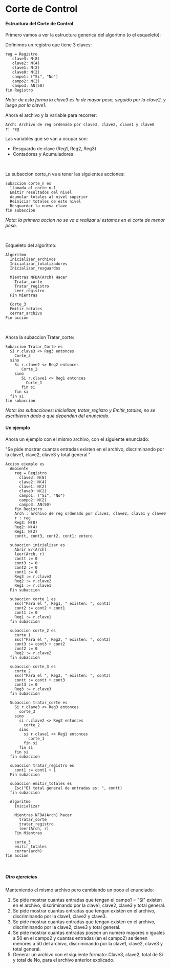 # Corte de Control

#### Estructura del Corte de Control

Primero vamos a ver la estructura generica del algoritmo (o el esqueleto):

Definimos un registro que tiene 3 claves:

```
reg = Registro  
   clave3: N(8)  
   clave2: N(4)  
   clave1: N(2)  
   clave0: N(2)  
   campo1: ("Si", "No")  
   campo2: N(2)  
   campo3: AN(50)  
fin Registro
```

*Nota: de esta forma la clave3 es la de mayor peso, seguido por la clave2, y luego por la clave1.*


Ahora el archivo y la variable para recorrer:

```
Arch: Archivo de reg ordenado por clave3, clave2, clave1 y clave0
r: reg
```

Las variables que se van a ocupar son:
 - Resguardo de clave (Reg1, Reg2, Reg3)
 - Contadores y Acumuladores


<br/>

La subaccion corte_n va a tener las siguientes acciones:

```
subaccion corte_n es
  llamada al corte_n-1
  Emitir resultados del nivel
  Acumular totales al nivel superior
  Reiniciar totales de este nivel
  Resguardar la nueva clave
fin subaccion
```

*Nota: la primera accion no se va a realizar si estamos en el corte de menor peso.*

<br/>

Esqueleto del algoritmo:

```
Algoritmo
  Inicializar_archivos
  Inicializar_totalizadores
  Inicializar_resguardos
  
  Mientras NFDA(Arch) Hacer
    Tratar_corte
    Tratar_registro
    Leer_registro
  Fin Mientras
  
  Corte_3
  Emitir_totales
  cerrar_archivo
Fin accion
```

<br/>

Ahora la subaccion Tratar_corte:

```
Subaccion Tratar_Corte es
  Si r.clave3 <> Reg3 entonces
    Corte_3
  sino
    Si r.clave2 <> Reg2 entonces
       Corte_2
    sino
       Si r.clave1 <> Reg1 entonces
         Corte_1
       fin si
    fin si
  fin si
fin subaccion
```

*Nota: las subacciones: Inicializar, tratar_registro y Emitir_totales, no se escribieron dado a que dependen del enunciado.*



#### Un ejemplo

Ahora un ejemplo con el mismo archivo, con el siguiente enunciado:

"Se pide mostrar cuantas entradas existen en el archivo, discriminando por la clave1, clave2, clave3 y total general."

```
Accion ejemplo es
  Ambiente
    reg = Registro
      clave3: N(8)
      clave2: N(4)
      clave1: N(2)
      clave0: N(2)
      campo1: ("Si", "No")
      campo2: N(2)
      campo3: AN(50)
    fin Registro
    Arch : archivo de reg ordenado por clave3, clave2, clave1 y clave0
    r : reg
    Reg3: N(8)
    Reg2: N(4)
    Reg1: N(2)
    contt, cont3, cont2, cont1: entero

  subaccion inicializar es
    Abrir E/(Arch)
    leer(Arch, r)
    contt := 0
    cont3 := 0
    cont2 := 0
    cont1 := 0
    Reg3 := r.clave3
    Reg2 := r.clave2
    Reg1 := r.clave1
  Fin subaccion

  subaccion corte_1 es
    Esc("Para el ", Reg1, " existen: ", cont1)
    cont2 := cont2 + cont1
    cont1 := 0
    Reg1 := r.clave1
  fin subaccion

  subaccion corte_2 es
    corte_1
    Esc("Para el ", Reg2, " existen: ", cont2)
    cont3 := cont3 + cont2
    cont2 := 0
    Reg2 := r.clave2
  fin subaccion

  subaccion corte_3 es
    corte_2
    Esc("Para el ", Reg3, " existen: ", cont3)
    contt := contt + cont3
    cont3 := 0
    Reg3 := r.clave3
  fin subaccion

  Subaccion tratar_corte es
    Si r.clave3 <> Reg3 entonces
      corte_3
    sino
      si r.clave2 <> Reg2 entonces
        corte_2
      sino
        si r.clave1 <> Reg1 entonces
          corte_1
        fin si
      fin si
    fin si
  fin subaccion

  subaccion tratar_registro es
    cont1 := cont1 + 1
  Fin subaccion

  subaccion emitir_totales es
    Esc("El total general de entradas es: ", contt)
  fin subaccion

  Algoritmo
    Inicializar

    Mientras NFDA(Arch) hacer
      tratar_corte
      tratar_registro
      leer(Arch, r)
    Fin Mientras
    
    corte_3
    emitir_totales
    cerrar(arch)
fin accion
```

<br/>

##### Otro ejercicios

Manteniendo el mismo archivo pero cambiando un poco el enunciado:

1. Se pide mostrar cuantas entradas que tengan el campo1 = "Si" existen en el archivo, discriminando por la clave1, clave2, clave3 y total general.
2. Se pide mostrar cuantas entradas que tengan existen en el archivo, discriminando por la clave1, clave2 y clave3.
3. Se pide mostrar cuantas entradas que tengan existen en el archivo, discriminando por la clave2, clave3 y total general.
4. Se pide mostrar cuantas entradas poseen un numero mayores o iguales a 50 en el campo2 y cuantas entradas (en el campo2) se tienen menores a 50 del archivo, discriminando por la clave1, clave2, clave3 y total general.
5. Generar un archivo con el siguiente formato: Clave3, clave2, total de Si y total de No, para el archivo anterior explicado.


